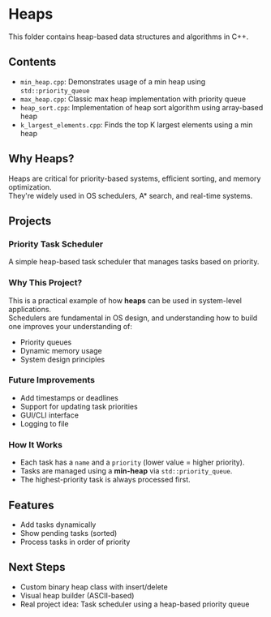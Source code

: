 # Heaps

This folder contains heap-based data structures and algorithms in C++.

## Contents

- `min_heap.cpp`: Demonstrates usage of a min heap using `std::priority_queue`
- `max_heap.cpp`: Classic max heap implementation with priority queue
- `heap_sort.cpp`: Implementation of heap sort algorithm using array-based heap
- `k_largest_elements.cpp`: Finds the top K largest elements using a min heap

## Why Heaps?

Heaps are critical for priority-based systems, efficient sorting, and memory optimization.  
They're widely used in OS schedulers, A* search, and real-time systems.

## Projects

### Priority Task Scheduler

A simple heap-based task scheduler that manages tasks based on priority.

### Why This Project?

This is a practical example of how **heaps** can be used in system-level applications.  
Schedulers are fundamental in OS design, and understanding how to build one improves your understanding of:

- Priority queues
- Dynamic memory usage
- System design principles

### Future Improvements

- Add timestamps or deadlines
- Support for updating task priorities
- GUI/CLI interface
- Logging to file

### How It Works

- Each task has a `name` and a `priority` (lower value = higher priority).
- Tasks are managed using a **min-heap** via `std::priority_queue`.
- The highest-priority task is always processed first.

## Features

- Add tasks dynamically
- Show pending tasks (sorted)
- Process tasks in order of priority

## Next Steps

- Custom binary heap class with insert/delete
- Visual heap builder (ASCII-based)
- Real project idea: Task scheduler using a heap-based priority queue
